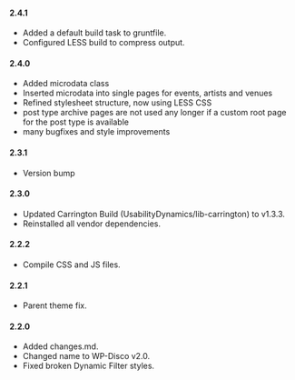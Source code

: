 #### 2.4.1
* Added a default build task to gruntfile.
* Configured LESS build to compress output.

#### 2.4.0
* Added microdata class
* Inserted microdata into single pages for events, artists and venues
* Refined stylesheet structure, now using LESS CSS
* post type archive pages are not used any longer if a custom root page for the post type is available
* many bugfixes and style improvements

#### 2.3.1
* Version bump

#### 2.3.0
* Updated Carrington Build (UsabilityDynamics/lib-carrington) to v1.3.3.
* Reinstalled all vendor dependencies.

#### 2.2.2
* Compile CSS and JS files.

#### 2.2.1
* Parent theme fix.

#### 2.2.0
* Added changes.md.
* Changed name to WP-Disco v2.0.
* Fixed broken Dynamic Filter styles.